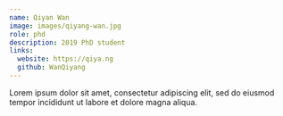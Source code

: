 ```yaml
---
name: Qiyan Wan
image: images/qiyang-wan.jpg
role: phd
description: 2019 PhD student
links:
  website: https://qiya.ng
  github: WanQiyang
---
```


Lorem ipsum dolor sit amet, consectetur adipiscing elit, sed do eiusmod tempor incididunt ut labore et dolore magna aliqua.
